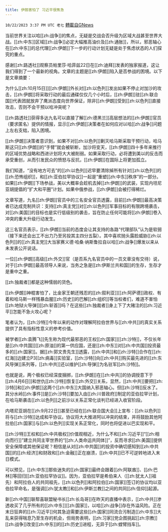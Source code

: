 ```yaml
---
title: 伊朗害怕了 习近平很焦急
---
```

`10/22/2023 3:37 PM UTC 老七` [轉載自GNews](https://gnews.org/articles/1866619)

当前世界关注以哈[[zh:战争]]的焦点，无疑是交战会否升级为区域大战甚至世界大战。[[zh:中东]]区域[[zh:战争]]必定大幅推高油价及[[zh:通胀]]，所以，邪恶轴心在[[zh:中东]]的总代理[[zh:伊朗]]下一步的行动计划无疑是处于焦虑状态的人们探究的重点。

感谢[[zh:路透社]]观察员帕里莎·哈菲兹22日在[[zh:迪拜]]发表的独家报道，这让我们得到了一个最新的视角。文章的主题是[[zh:伊朗]]陷入是否参战的困境。以下是文章摘要：

为什么[[zh:10月15日]][[zh:伊朗]]外长对[[zh:以色列]]发出如果不停止对加沙的攻击，[[zh:伊朗]]将采取行动的最后通碟仅仅几个小时后，[[zh:伊朗]]驻[[zh:联合国]]代表团就放弃了鹰派态度向世界保证，除非[[zh:伊朗]]受到[[zh:以色列]]直接攻击，否则不会干预以哈冲突呢？

[[zh:路透社]]获得多达九名可以直接了解[[zh:德黑兰]]高层想法的[[zh:伊朗]]官员（要求匿名）提供的情报，显示[[zh:伊朗]]决策者在如何应对以哈[[zh:战争]]问题上左右支绌，陷入困境。

[[zh:伊朗]]决策者意识到，如果不对[[zh:以色列]]剿灭哈马斯采取干预行动，哈马斯这只[[zh:伊朗]]的“手臂”就会被斩断，加沙将变天，[[zh:伊朗]]四十多年来推行的区域优势战略和西进计划将大大被削弱。如果采取行动，必将遭到美以的反击而承受重创，从而引发民众的愤怒与反抗，[[zh:伊朗]]在国际上将更加孤立。

我们知道，“没有地方可去”的[[zh:以色列]]迟早要清除掉所有针对[[zh:以色列]]的[[zh:恐怖组织]]，和[[zh:亚伯拉罕协议]]一起是“重塑[[zh:中东]]秩序”的一部分。如果[[zh:伊朗]]下场参战，美以大概率会趁机去掉[[zh:伊朗]]的武装，实现内坦尼亚胡提倡的“扩大和平圈”计划。如果中俄参战，[[zh:伊朗]]会被打得稀烂。

文章写道，九名[[zh:伊朗]]官员中的三名安全官员透露，目前[[zh:伊朗]]最高决策者已达成克制共识：支持[[zh:真主党]]对[[zh:以色列]]军事目标的有限跨境袭击，对[[zh:美国]]的目标也是实行低级别的袭击，旨在防止任何可能将[[zh:伊朗]]卷入冲突的重大升级行动发生。

这三名官员表示，[[zh:伊朗]]当前的态度会让其支持的各路“代理部队”认为是软弱（接下来还会出工不出力乃至另投其主四分五裂）。其中喜欢抛头露脸威胁[[zh:以色列]]的[[zh:真主党]]大当家赛义德·哈桑·纳斯鲁拉自以哈[[zh:战争]]爆发以来从未发表公开说话。

一位[[zh:伊朗]]高级[[zh:外交]]官（是否系九名官员中的一员文章没有交待）说，对于[[zh:伊朗]]最高领导人来说，当务之急是[[zh:伊斯兰共和国]]的生存，生存才是重中之重。

[[zh:独裁者]]都是这种懦弱的货色。

[[zh:伊朗]]神棍害怕了，比金家王朝还残忍的[[zh:叙利亚]][[zh:阿萨德]]政权、有着和哈马斯一样残暴血腥[[zh:历史]]的巴解[[zh:组织]]等当权者们，难道不害怕[[zh:地狱火导弹]][[zh:斩首]]吗？在这些[[zh:独裁者]]身上下了大赌注的[[zh:习近平]]怎能不急火攻心呢？

笔者认为，[[zh:沙特]]今年以来的动作对理解阿拉伯世界与[[zh:中共]]的真实关系提供了具有指标性意义的参考价值。

被学者[[zh:袁腾飞]]先生称为现代最邪恶的王权[[zh:国家]][[zh:沙特]]，不仅长年是[[zh:中共国]][[zh:原油]]的第一供应国，还是[[zh:中东]]对[[zh:中共国]]投资最多的[[zh:国家]]。据[[zh:郭文贵先生]]透露，[[zh:中共]]和[[zh:沙特]]合作在[[zh:红海]]边建立P3[[zh:病毒]]实验室，[[zh:沙特]]向[[zh:中共]]购买最先进的[[zh:东风导弹]]系列等，[[zh:中共]]还以维护[[zh:导弹]]为名驻军[[zh:沙特]]。

也就是说，两个极权已经深度捆挷，[[zh:伊朗]]在[[zh:中共]]的协调授意下于[[zh:4月6日]]和世仇[[zh:沙特]]恢复[[zh:外交]]关系，显然，[[zh:中共]]要把[[zh:沙特]]和[[zh:伊朗]]这两个[[zh:中东]]大国纳入邪恶轴心。但[[zh:沙特]]反水了。其分水岭[[zh:事件]]是[[zh:沙特]]要加入由[[zh:川普政府]]制定的亚伯拉罕计划，在哈马斯袭击[[zh:以色列]]之前沙以关系正常化谈判已经进入收官阶段。

内塔尼亚胡在[[zh:9月22日]]甚至已经在[[zh:联合国大会]]上宣布：[[zh:以色列]]将与[[zh:沙特]]达成和平协议。协议将大大推进阿以冲突的结束，并将鼓励其他阿拉伯[[zh:国家]]与[[zh:以色列]]实现关系正常化，同时也将促进以巴实现和平。

[[zh:沙特]]王权和[[zh:中共极权]]价值观相近，为什么不和[[zh:习近平]]“[[zh:相向而行]]”建立共同主宰世界的“[[zh:人类命运共同体]]”，反而寻求[[zh:美国]]提供安全保障或其他保证呢？相信是从对[[zh:中共国]]的投资中确切感知到[[zh:中共国]]的[[zh:经济]]和财政和[[zh:金融]]正在崩溃，[[zh:中共]]已不可逆转地进入末日模式。

可以预见，[[zh:中东]]那些迷失的[[zh:国家]]最终会跟着[[zh:阿联酋]]、[[zh:巴林]]等回归[[zh:亚伯拉罕协议]]。因为，亚伯拉罕是希伯来人（[[zh:犹太人]]祖先）和阿拉伯人的共同祖先，[[zh:以色列]]和阿拉伯[[zh:国家]]签订的协议均以亚伯拉罕命名，是强调[[zh:犹太教]]和[[zh:伊斯兰教]]之间的共同[[zh:信仰]]起源。

新[[zh:中国]]联帮喜联盟秘书长[[zh:长岛哥]]在昨天的直播中表示，[[zh:中共]]渗透收买了几乎所有的[[zh:中东]][[zh:国家]]，以哈[[zh:战争]]存在外溢风险。正在末日狂奔的[[zh:习近平]]何其急迫需要这些[[zh:国家]]同流合污制造[[zh:中东]]大乱来获得喘息乃至生存的机会，但局势表明，[[zh:习家]]党企图挑起[[zh:宗教]][[zh:战争]]改变[[zh:中东]]的[[zh:历史]]进程，无异于[[zh:螳臂挡车]]。
